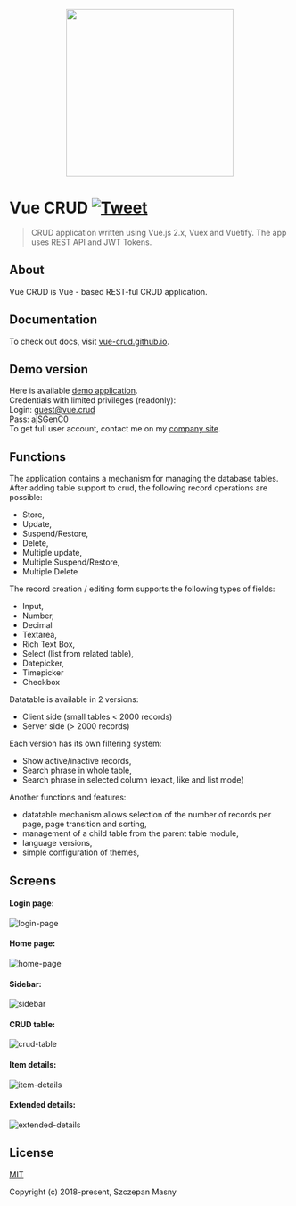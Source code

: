 <p align="center">
  <img width="300" height="auto" src="https://user-images.githubusercontent.com/18534115/49319435-29ccf000-f4fd-11e8-9fc6-8678864132bd.png">
</p>

# Vue CRUD [![Tweet](https://img.shields.io/twitter/url/http/shields.io.svg?style=social)](https://twitter.com/intent/tweet?text=Vue%20CRUD%20-%20create%20rapid%20cms%20or%20crm%20in%20a%20few%20minutes&url=https://github.com/szczepanmasny/vue-crud&via=froala&hashtags=vue,crud,vuex,jwt,spa,js,vuetify,crm,cms)

> CRUD application written using Vue.js 2.x, Vuex and Vuetify. The app uses REST API and JWT Tokens.

## About
Vue CRUD is Vue - based REST-ful CRUD application.

## Documentation

To check out docs, visit <a href="https://vue-crud.github.io/" target="_blank">vue-crud.github.io</a>.

## Demo version
Here is available <a href="http://crud.id-a.pl" target="_blank">demo application</a>.\
Credentials with limited privileges (readonly):\
Login:  guest@vue.crud\
Pass:   ajSGenC0\
To get full user account, contact me on my <a href="http://id-a.pl" target="_blank">company site</a>.

## Functions

The application contains a mechanism for managing the database tables. After adding table support to crud, the following record operations are possible:

* Store,
* Update,
* Suspend/Restore,
* Delete,
* Multiple update,
* Multiple Suspend/Restore,
* Multiple Delete

The record creation / editing form supports the following types of fields:

* Input,
* Number,
* Decimal
* Textarea,
* Rich Text Box,
* Select (list from related table),
* Datepicker,
* Timepicker
* Checkbox

Datatable is available in 2 versions:
* Client side (small tables < 2000 records)
* Server side (> 2000 records)

Each version has its own filtering system:
* Show active/inactive records,
* Search phrase in whole table,
* Search phrase in selected column (exact, like and list mode)

Another functions and features:
* datatable mechanism allows selection of the number of records per page, page transition and sorting,
* management of a child table from the parent table module,
* language versions,
* simple configuration of themes,

## Screens

#### Login page:
![login-page](https://user-images.githubusercontent.com/18534115/50349695-f77f4300-053c-11e9-8cc7-8e9fa3ddfd9e.jpg)

#### Home page:
![home-page](https://user-images.githubusercontent.com/18534115/50349693-f77f4300-053c-11e9-9a64-aa04fa7cb1d6.jpg)

#### Sidebar:
![sidebar](https://user-images.githubusercontent.com/18534115/50349688-f6e6ac80-053c-11e9-9fe7-ddf0e89c33d5.jpg)

#### CRUD table:
![crud-table](https://user-images.githubusercontent.com/18534115/50349689-f6e6ac80-053c-11e9-86cf-335609b640d3.jpg)

#### Item details:
![item-details](https://user-images.githubusercontent.com/18534115/50349694-f77f4300-053c-11e9-9f34-dd9fa69f2a8d.jpg)

#### Extended details:
![extended-details](https://user-images.githubusercontent.com/18534115/50349691-f77f4300-053c-11e9-8886-d7c5ab1ffbc4.jpg)

## License
[MIT](https://opensource.org/licenses/MIT)

Copyright (c) 2018-present, Szczepan Masny
